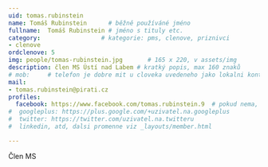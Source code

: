 ```yaml
---
uid: tomas.rubinstein
name: Tomáš Rubinstein  	# běžně používáné jméno
fullname:  Tomáš Rubinstein # jméno s tituly etc.
category:                 # kategorie: pms, clenove, priznivci
- clenove
ordclenove: 5
img: people/tomas-rubinstein.jpg       # 165 x 220, v assets/img
description: člen MS Ústí nad Labem # kratký popis, max 160 znaků
# mob:     # telefon je dobre mit u cloveka uvedeneho jako lokalni kontakt v links.yaml
mail:
- tomas.rubinstein@pirati.cz
profiles:
  facebook: https://www.facebook.com/tomas.rubinstein.9  # pokud nema, staci smazat tuto radku
#  googleplus: https://plus.google.com/+uzivatel.na.googleplus
#  twitter: https://twitter.com/uzivatel.na.twitteru
#  linkedin, atd, dalsi promenne viz _layouts/member.html

---
```


Člen MS
